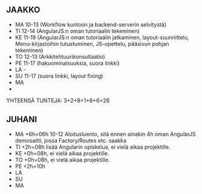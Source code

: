 ## JAAKKO

* MA 10-13 (Workflow kuntoon ja backend-serverin selvitystä)
* TI 12-14 (AngularJS:n oman tutoriaalin tekeminen)
* KE 11-19 (AngularJS:n oman tutoriaalin jatkaminen, layout-suunnittelu, Menu-kirjastoihin tutustuminen, JS-opettelu, pääsivun pohjan tekeminen)
* TO 12-13 (Arkkitehtuurikonsultaatio)
* PE 11-17 (hakuominaisuuksia, suora linkki)
* LA -
* SU 11-17 (suora linkki, layout fixing)
* MA
* 
YHTEENSÄ TUNTEJA: 3+2+8+1+6+6=26

## JUHANI

* MA +6h=06h 10-12 Aloitusluento, sitä ennen ainakin 4h oman AngularJS demosaitti, jossa Factory/Routes etc. saakka
* TI +2h=08h lisää Angularin opiskelua, ei vielä aikaa projektille.
* KE +0h=08h, ei vielä aikaa projektille.
* TO +0h=08h, ei vielä aikaa projektille.
* PE +2h=10h
* LA
* SU
* MA
